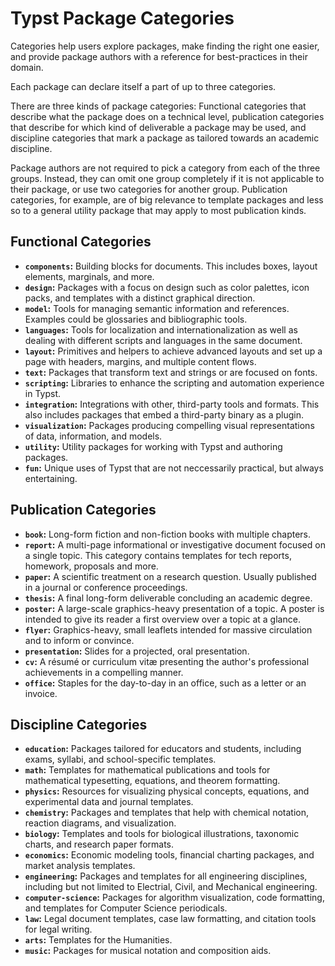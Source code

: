 # Typst Package Categories

Categories help users explore packages, make finding the right one easier, and
provide package authors with a reference for best-practices in their domain.

Each package can declare itself a part of up to three categories.

There are three kinds of package categories: Functional categories that describe
what the package does on a technical level, publication categories that describe
for which kind of deliverable a package may be used, and discipline categories
that mark a package as tailored towards an academic discipline.

Package authors are not required to pick a category from each of the three
groups. Instead, they can omit one group completely if it is not applicable to
their package, or use two categories for another group. Publication categories,
for example, are of big relevance to template packages and less so to a general
utility package that may apply to most publication kinds.

## Functional Categories
- **`components`:** Building blocks for documents. This includes boxes, layout
  elements, marginals, and more.
- **`design`:** Packages with a focus on design such as color palettes, icon
  packs, and templates with a distinct graphical direction.
- **`model`:** Tools for managing semantic information and references. Examples
  could be glossaries and bibliographic tools.
- **`languages`:** Tools for localization and internationalization as well as
  dealing with different scripts and languages in the same document.
- **`layout`:** Primitives and helpers to achieve advanced layouts and set up a
  page with headers, margins, and multiple content flows.
- **`text`:** Packages that transform text and strings or are focused on fonts.
- **`scripting`:** Libraries to enhance the scripting and automation experience
  in Typst.
- **`integration`:** Integrations with other, third-party tools and formats.
  This also includes packages that embed a third-party binary as a plugin.
- **`visualization`:** Packages producing compelling visual representations of
  data, information, and models.
- **`utility`:** Utility packages for working with Typst and authoring packages.
- **`fun`:** Unique uses of Typst that are not neccessarily practical, but
  always entertaining.

## Publication Categories
- **`book`:** Long-form fiction and non-fiction books with multiple chapters.
- **`report`:** A multi-page informational or investigative document focused on
  a single topic. This category contains templates for tech reports, homework,
  proposals and more.
- **`paper`:** A scientific treatment on a research question. Usually published
  in a journal or conference proceedings.
- **`thesis`:** A final long-form deliverable concluding an academic degree.
- **`poster`:** A large-scale graphics-heavy presentation of a topic. A poster
  is intended to give its reader a first overview over a topic at a glance.
- **`flyer`:** Graphics-heavy, small leaflets intended for massive circulation
  and to inform or convince.
- **`presentation`:** Slides for a projected, oral presentation.
- **`cv`:** A résumé or curriculum vitæ presenting the author's professional
  achievements in a compelling manner.
- **`office`:** Staples for the day-to-day in an office, such as a letter or an
  invoice.

## Discipline Categories
- **`education`:** Packages tailored for educators and students, including
  exams, syllabi, and school-specific templates.
- **`math`:** Templates for mathematical publications and tools for mathematical
  typesetting, equations, and theorem formatting.
- **`physics`:** Resources for visualizing physical concepts, equations, and
  experimental data and journal templates.
- **`chemistry`:** Packages and templates that help with chemical notation,
  reaction diagrams, and visualization.
- **`biology`:** Templates and tools for biological illustrations, taxonomic
  charts, and research paper formats.
- **`economics`:** Economic modeling tools, financial charting packages, and
  market analysis templates.
- **`engineering`:** Packages and templates for all engineering disciplines,
  including but not limited to Electrial, Civil, and Mechanical engineering.
- **`computer-science`:** Packages for algorithm visualization, code formatting,
  and templates for Computer Science periodicals.
- **`law`:** Legal document templates, case law formatting, and citation tools
  for legal writing.
- **`arts`:** Templates for the Humanities.
- **`music`:** Packages for musical notation and composition aids.